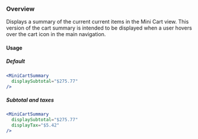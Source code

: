 ### Overview

Displays a summary of the current current items in the Mini Cart view. This version of the cart summary is intended to be displayed when a user hovers over the cart icon in the main navigation.

#### Usage

##### Default

```jsx
<MiniCartSummary
  displaySubtotal="$275.77"
/>
```

##### Subtotal and taxes

```jsx
<MiniCartSummary
  displaySubtotal="$275.77"
  displayTax="$5.42"
/>
```
